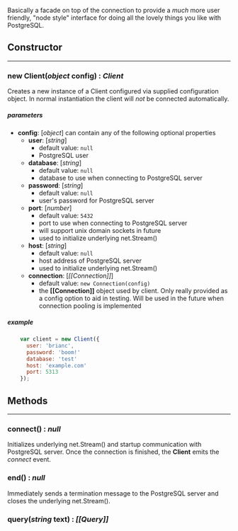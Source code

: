 Basically a facade on top of the connection to provide a _much_ more user friendly, "node style" interface for doing all the lovely things you like with PostgreSQL.

## Constructor

---

### new Client(_object_ config) : _Client_
Creates a new instance of a Client configured via supplied configuration object.  In normal instantiation the client will _not_ be connected automatically.
##### parameters

- __config__: [_object_] can contain any of the following optional properties
  - __user__: [_string_] 
    - default value: `null`
    - PostgreSQL user
  - __database__: [_string_] 
    - default value: `null`
    - database to use when connecting to PostgreSQL server
  - __password__: [_string_]
    - default value: `null`
    - user's password for PostgreSQL server
  - __port__: [_number_] 
    - default value: `5432`
    - port to use when connecting to PostgreSQL server
    - will support unix domain sockets in future
    - used to initialize underlying net.Stream()
  - __host__: [_string_]
    - default value: `null`
    - host address of PostgreSQL server
    - used to initialize underlying net.Stream()
  - __connection__: [_[[Connection]]_]
    - default value: `new Connection(config)`
    - the __[[Connection]]__ object used by client.  Only really provided as a config option to aid in testing.  Will be used in the future when connection pooling is implemented

##### example

```javascript
    var client = new Client({
      user: 'brianc',
      password: 'boom!'
      database: 'test'
      host: 'example.com'
      port: 5313
    });
```
## Methods

---

### connect() : _null_
Initializes underlying net.Stream() and startup communication with PostgreSQL server.  Once the connection is finished, the __Client__ emits the _connect_ event.

### end() : _null_
Immediately sends a termination message to the PostgreSQL server and closes the underlying net.Stream().

### query(_string_ text) : _[[Query]]_

